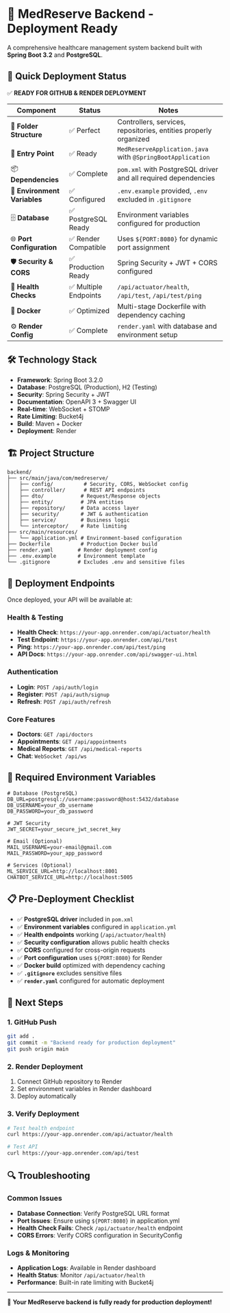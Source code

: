 # 🏥 MedReserve Backend - Deployment Ready

A comprehensive healthcare management system backend built with **Spring Boot 3.2** and **PostgreSQL**.

## 🚀 **Quick Deployment Status**

✅ **READY FOR GITHUB & RENDER DEPLOYMENT**

| Component | Status | Notes |
|-----------|--------|-------|
| 📁 **Folder Structure** | ✅ Perfect | Controllers, services, repositories, entities properly organized |
| 🚀 **Entry Point** | ✅ Ready | `MedReserveApplication.java` with `@SpringBootApplication` |
| 📦 **Dependencies** | ✅ Complete | `pom.xml` with PostgreSQL driver and all required dependencies |
| 🔐 **Environment Variables** | ✅ Configured | `.env.example` provided, `.env` excluded in `.gitignore` |
| 🗄️ **Database** | ✅ PostgreSQL Ready | Environment variables configured for production |
| 🌐 **Port Configuration** | ✅ Render Compatible | Uses `${PORT:8080}` for dynamic port assignment |
| 🛡️ **Security & CORS** | ✅ Production Ready | Spring Security + JWT + CORS configured |
| 🏥 **Health Checks** | ✅ Multiple Endpoints | `/api/actuator/health`, `/api/test`, `/api/test/ping` |
| 🐳 **Docker** | ✅ Optimized | Multi-stage Dockerfile with dependency caching |
| ⚙️ **Render Config** | ✅ Complete | `render.yaml` with database and environment setup |

## 🛠 **Technology Stack**

- **Framework**: Spring Boot 3.2.0
- **Database**: PostgreSQL (Production), H2 (Testing)
- **Security**: Spring Security + JWT
- **Documentation**: OpenAPI 3 + Swagger UI
- **Real-time**: WebSocket + STOMP
- **Rate Limiting**: Bucket4j
- **Build**: Maven + Docker
- **Deployment**: Render

## 🏗 **Project Structure**

```
backend/
├── src/main/java/com/medreserve/
│   ├── config/          # Security, CORS, WebSocket config
│   ├── controller/      # REST API endpoints
│   ├── dto/            # Request/Response objects
│   ├── entity/         # JPA entities
│   ├── repository/     # Data access layer
│   ├── security/       # JWT & authentication
│   ├── service/        # Business logic
│   └── interceptor/    # Rate limiting
├── src/main/resources/
│   └── application.yml # Environment-based configuration
├── Dockerfile          # Production Docker build
├── render.yaml        # Render deployment config
├── .env.example       # Environment template
└── .gitignore         # Excludes .env and sensitive files
```

## 🚀 **Deployment Endpoints**

Once deployed, your API will be available at:

### **Health & Testing**
- **Health Check**: `https://your-app.onrender.com/api/actuator/health`
- **Test Endpoint**: `https://your-app.onrender.com/api/test`
- **Ping**: `https://your-app.onrender.com/api/test/ping`
- **API Docs**: `https://your-app.onrender.com/api/swagger-ui.html`

### **Authentication**
- **Login**: `POST /api/auth/login`
- **Register**: `POST /api/auth/signup`
- **Refresh**: `POST /api/auth/refresh`

### **Core Features**
- **Doctors**: `GET /api/doctors`
- **Appointments**: `GET /api/appointments`
- **Medical Reports**: `GET /api/medical-reports`
- **Chat**: `WebSocket /api/ws`

## 🔧 **Required Environment Variables**

```env
# Database (PostgreSQL)
DB_URL=postgresql://username:password@host:5432/database
DB_USERNAME=your_db_username
DB_PASSWORD=your_db_password

# JWT Security
JWT_SECRET=your_secure_jwt_secret_key

# Email (Optional)
MAIL_USERNAME=your-email@gmail.com
MAIL_PASSWORD=your_app_password

# Services (Optional)
ML_SERVICE_URL=http://localhost:8001
CHATBOT_SERVICE_URL=http://localhost:5005
```

## 📋 **Pre-Deployment Checklist**

- ✅ **PostgreSQL driver** included in `pom.xml`
- ✅ **Environment variables** configured in `application.yml`
- ✅ **Health endpoints** working (`/api/actuator/health`)
- ✅ **Security configuration** allows public health checks
- ✅ **CORS** configured for cross-origin requests
- ✅ **Port configuration** uses `${PORT:8080}` for Render
- ✅ **Docker build** optimized with dependency caching
- ✅ **`.gitignore`** excludes sensitive files
- ✅ **`render.yaml`** configured for automatic deployment

## 🎯 **Next Steps**

### **1. GitHub Push**
```bash
git add .
git commit -m "Backend ready for production deployment"
git push origin main
```

### **2. Render Deployment**
1. Connect GitHub repository to Render
2. Set environment variables in Render dashboard
3. Deploy automatically

### **3. Verify Deployment**
```bash
# Test health endpoint
curl https://your-app.onrender.com/api/actuator/health

# Test API
curl https://your-app.onrender.com/api/test
```

## 🔍 **Troubleshooting**

### **Common Issues**
- **Database Connection**: Verify PostgreSQL URL format
- **Port Issues**: Ensure using `${PORT:8080}` in application.yml
- **Health Check Fails**: Check `/api/actuator/health` endpoint
- **CORS Errors**: Verify CORS configuration in SecurityConfig

### **Logs & Monitoring**
- **Application Logs**: Available in Render dashboard
- **Health Status**: Monitor `/api/actuator/health`
- **Performance**: Built-in rate limiting with Bucket4j

---

🎉 **Your MedReserve backend is fully ready for production deployment!**
